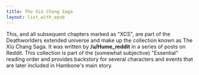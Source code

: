 ```yaml
---
title: The Xiù Chang Saga 
layout: list_with_epub
---
```


This, and all subsequent chapters marked as "XCS", are part of the Deathworlders extended universe and make up the collection known as The Xiù Chang Saga. It was written by **/u/Hume_reddit** in a series of posts on Reddit. This collection is part of the (somewhat subjective) "Essential" reading order and provides backstory for several characters and events that are later included in Hambone's main story.